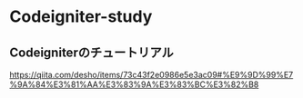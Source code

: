 # Codeigniter-study

## Codeigniterのチュートリアル
https://qiita.com/desho/items/73c43f2e0986e5e3ac09#%E9%9D%99%E7%9A%84%E3%81%AA%E3%83%9A%E3%83%BC%E3%82%B8